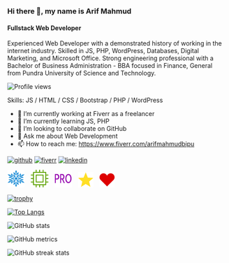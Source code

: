 ### Hi there 👋, my name is Arif Mahmud
#### Fullstack Web Developer
Experienced Web Developer with a demonstrated history of working in the internet industry. Skilled in JS, PHP, WordPress, Databases, Digital Marketing, and Microsoft Office. Strong engineering professional with a Bachelor of Business Administration - BBA focused in Finance, General from Pundra University of Science and Technology. 

![Profile views](https://gpvc.arturio.dev/arifmbipu)  

Skills: JS / HTML / CSS / Bootstrap / PHP / WordPress

- 🔭 I’m currently working at Fiverr as a freelancer
- 🌱 I’m currently learning JS, PHP
- 👯 I’m looking to collaborate on GitHub 
- 💬 Ask me about Web Development 
- 📫 How to reach me: https://www.fiverr.com/arifmahmudbipu


[<img src='https://cdn.jsdelivr.net/npm/simple-icons@3.0.1/icons/github.svg' alt='github' height='40'>](https://github.com/arifmbipu) [<img
src='https://cdn.jsdelivr.net/npm/simple-icons@3.0.1/icons/fiverr.svg' alt='fiverr' height='40'>](https://fiverr.com/arifmahmudbipu) [<img
src='https://cdn.jsdelivr.net/npm/simple-icons@3.0.1/icons/linkedin.svg' alt='linkedin' height='40'>](http://linkedin.com/arif-m-bipu)

<a href='https://archiveprogram.github.com/'><img src='https://raw.githubusercontent.com/acervenky/animated-github-badges/master/assets/acbadge.gif' width='40' height='40'></a> <a href='https://docs.github.com/en/developers'><img src='https://raw.githubusercontent.com/acervenky/animated-github-badges/master/assets/devbadge.gif' width='40' height='40'></a> <a href='https://github.com/pricing'><img src='https://raw.githubusercontent.com/acervenky/animated-github-badges/master/assets/pro.gif' width='40' height='40'></a> <a href='https://stars.github.com/'><img src='https://raw.githubusercontent.com/acervenky/animated-github-badges/master/assets/starbadge.gif' width='35' height='35'></a> <a href='https://docs.github.com/en/github/supporting-the-open-source-community-with-github-sponsors'><img src='https://raw.githubusercontent.com/acervenky/animated-github-badges/master/assets/sponsorbadge.gif' width='35' height='35'></a> 

[![trophy](https://github-profile-trophy.vercel.app/?username=arifmbipu)](https://github.com/ryo-ma/github-profile-trophy)

[![Top Langs](https://github-readme-stats.vercel.app/api/top-langs/?username=arifmbipu)](https://github.com/anuraghazra/github-readme-stats)

![GitHub stats](https://github-readme-stats.vercel.app/api?username=arifmbipu&show_icons=true)  

![GitHub metrics](https://metrics.lecoq.io/arifmbipu)  

![GitHub streak stats](https://github-readme-streak-stats.herokuapp.com/?user=arifmbipu)  

